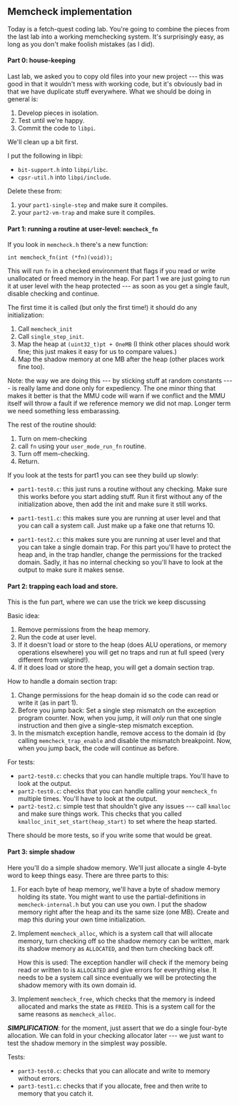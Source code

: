 ## Memcheck implementation

Today is a fetch-quest coding lab.  You're going to combine the pieces
from the last lab into a working memchecking system.   It's surprisingly
easy, as long as you don't make foolish mistakes (as I did).


#### Part 0: house-keeping

Last lab, we asked you to copy old files into your new project --- this was good in that
it wouldn't mess with working code, but it's obviously bad in that we have duplicate 
stuff everywhere.  What we should be doing in general is:
  1. Develop pieces in isolation.
  2. Test until we're happy.
  3. Commit the code to `libpi`.

We'll clean up a bit first.

I put the following in libpi:
 - `bit-support.h` into `libpi/libc`.
 - `cpsr-util.h` into `libpi/include`.

Delete these from:
  1. your `part1-single-step` and make sure it compiles.  
  2. your `part2-vm-trap` and make sure it compiles.

#### Part 1: running a routine at user-level: `memcheck_fn`

If you look in `memcheck.h` there's a new function:

    int memcheck_fn(int (*fn)(void));

This will run `fn` in a checked environment that flags if you read or
write unallocated or freed memory in the heap.  For part 1 we are just
going to run it at user level with the heap protected --- as soon as you
get a single fault, disable checking and continue.

The first time it is called (but only the first time!) it should do
any initialization:

   1. Call `memcheck_init` 
   2. Call `single_step_init`.  
   3. Map the heap at  `(uint32_t)pt + OneMB`
       (I think other places should work fine; this just makes it easy for
       us to compare values.)
   4. Map the shadow memory at one MB after the heap (other places work fine too).

Note: the way we are doing this --- by sticking stuff at random constants
---- is really lame and done only for expediency.  The one minor thing
that makes it better is that the MMU code will warn if we conflict and
the MMU itself will throw a fault if we reference memory we did not map.
Longer term we need something less embarassing.

The rest of the routine should:
   1. Turn on mem-checking
   2. call `fn` using your `user_mode_run_fn` routine.
   3. Turn off mem-checking.
   4. Return.


If you look at the tests for part1 you can see they build up slowly: 
   - `part1-test0.c`: this just runs a routine without any checking.
      Make sure this works before you start adding stuff.  Run it first without
      any of the initialization above, then add the init and make sure it still
      works.

   - `part1-test1.c`: this makes sure you are running at user level and
      that you can call a system call.  Just make up a fake one that
      returns 10.

   - `part1-test2.c`: this makes sure you are running at user level and
      that you can take a single domain trap.    For this part you'll have
      to protect the heap and, in the trap handler, change the permissions
      for the tracked domain.  Sadly, it has no internal checking so
      you'll have to look at the output to make sure it makes sense.

#### Part 2: trapping each load and store.

This is the fun part, where we can use the trick we keep discussing

Basic idea:
  1. Remove permissions from the heap memory.
  2. Run the code at user level.
  3. If it doesn't load or store to the heap (does ALU operations, or memory operations
     elsewhere) you will get no traps and run at full speed (very different from 
     valgrind!).
  4. If it does load or store the heap, you will get a domain section trap.

How to handle a domain section trap:
  1. Change permissions for the heap domain id so the code can read or write it (as 
     in part 1).  
  2. Before you jump back: Set a single step mismatch on the exception program counter.
     Now, when you jump, it will *only* run that one single instruction and then 
     give a single-step mismatch exception.
  3. In the mismatch exception handle, remove access to the domain id (by calling
     `memcheck_trap_enable` and disable the mismatch breakpoint.  Now, when you 
     jump back, the code will continue as before.

For tests:
  - `part2-test0.c`: checks that you can handle multiple traps.  You'll have to 
      look at the output.
  - `part2-test0.c`: checks that you can handle calling your `memcheck_fn` multiple
      times.  You'll have to look at the output.
  - `part2-test2.c`: simple test that shouldn't give any issues --- call `kmalloc`
    and make sure things work.  This checks that you called 
    `kmalloc_init_set_start(heap_start)` to set where the heap started.

There should be more tests, so if you write some that would be great.

#### Part 3: simple shadow

Here you'll do a simple shadow memory.  We'll just allocate a single 4-byte word
to keep things easy.  There are three parts to this:
  1. For each byte of heap memory, we'll have a byte of shadow memory holding
     its state.  You might want to use the partial-definitions in `memcheck-internal.h`
     but you can use you own.  I put the shadow memory right after the heap and its
     the same size (one MB).  Create and map this during your own time initialization.
  2. Implement `memcheck_alloc`, which is a system call that will
     allocate memory, turn checking off so the shadow memory can be
     written, mark its shadow memory as `ALLOCATED`, and then turn
     checking back off.

     How this is used: The exception handler will check if the memory
     being read or written to is `ALLOCATED` and give errors for
     everything else.  It needs to be a system call since eventually we
     will be protecting the shadow memory with its own domain id. 

  3. Implement `memcheck_free`, which checks that the memory is indeed
     allocated and marks the state as `FREED`.  This is a system call
     for the same reasons as `memcheck_alloc`.

***SIMPLIFICATION***: for the moment, just assert that we do a single
four-byte allocation.   We can fold in your checking allocator later ---
we just want to test the shadow memory in the simplest way possible.

Tests:
  - `part3-test0.c`: checks that you can allocate and write to memory without errors.
  - `part3-test1.c`: checks that if you allocate, free and then write to memory
     that you catch it.
